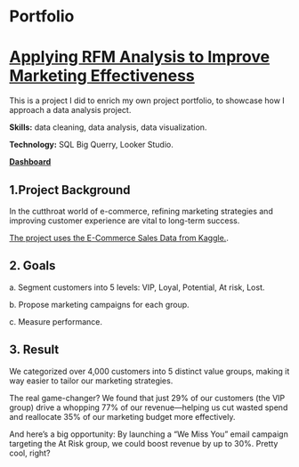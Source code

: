 # Portfolio

# [Applying RFM Analysis to Improve Marketing Effectiveness](https://docs.google.com/document/d/1JxeyU1S1GsZky5kex_BliNSYn8d9AbNRjXar1UtTv0A/edit?usp=sharing)

This is a project I did to enrich my own project portfolio, to showcase how I approach a data analysis project.

**Skills:** data cleaning, data analysis, data visualization.

**Technology:** SQL Big Querry, Looker Studio.

[**Dashboard**](https://lookerstudio.google.com/reporting/dac1b835-5b99-4f45-944e-107fa25802c9)

## 1.Project Background

In the cutthroat world of e-commerce, refining marketing strategies and improving customer experience are vital to long-term success.

[The project uses the E-Commerce Sales Data from Kaggle.](https://www.kaggle.com/datasets/carrie1/ecommerce-data/data).

## 2. Goals

a. Segment customers into 5 levels: VIP, Loyal, Potential, At risk, Lost.

b. Propose marketing campaigns for each group.

c. Measure performance.

## 3. Result

 We categorized over 4,000 customers into 5 distinct value groups, making it way easier to tailor our marketing strategies.

 The real game-changer? We found that just 29% of our customers (the VIP group) drive a whopping 77% of our revenue—helping us cut wasted spend and reallocate 35% of our marketing budget more effectively.

 And here’s a big opportunity: By launching a “We Miss You” email campaign targeting the At Risk group, we could boost revenue by up to 30%. Pretty cool, right?

